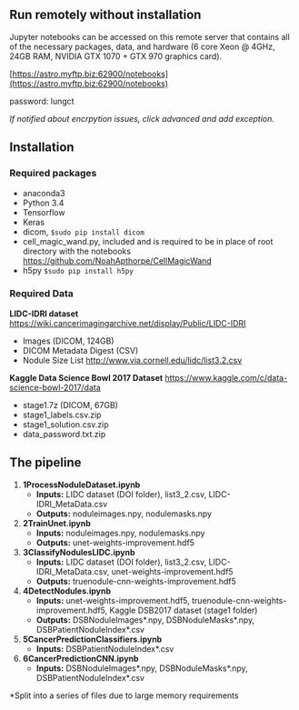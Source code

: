 ## Run remotely without installation
Jupyter notebooks can be accessed on this remote server that contains all of the necessary packages, data, and hardware (6 core Xeon @ 4GHz, 24GB RAM, NVIDIA GTX 1070 + GTX 970 graphics card).

[https://astro.myftp.biz:62900/notebooks](https://astro.myftp.biz:62900/notebooks)

password: lungct

*If notified about encrpytion issues, click advanced and add exception.*

## Installation
### Required packages
* anaconda3
* Python 3.4
* Tensorflow
* Keras
* dicom, `$sudo pip install dicom`
* cell_magic_wand.py, included and is required to be in place of root directory with the notebooks https://github.com/NoahApthorpe/CellMagicWand
* h5py `$sudo pip install h5py`

### Required Data
**LIDC-IDRI dataset**
https://wiki.cancerimagingarchive.net/display/Public/LIDC-IDRI
* Images (DICOM, 124GB)
* DICOM Metadata Digest (CSV)
* Nodule Size List http://www.via.cornell.edu/lidc/list3.2.csv

**Kaggle Data Science Bowl 2017 Dataset** https://www.kaggle.com/c/data-science-bowl-2017/data
* stage1.7z (DICOM, 67GB)
* stage1_labels.csv.zip
* stage1_solution.csv.zip
* data_password.txt.zip

## The pipeline
1.	**1ProcessNoduleDataset.ipynb**
    * **Inputs:** LIDC dataset (DOI folder), list3_2.csv, LIDC-IDRI_MetaData.csv
	* **Outputs:** noduleimages.npy, nodulemasks.npy
2.	**2TrainUnet.ipynb**
	* **Inputs:** noduleimages.npy, nodulemasks.npy
	* **Outputs:** unet-weights-improvement.hdf5
3.	**3ClassifyNodulesLIDC.ipynb**
	* **Inputs:** LIDC dataset (DOI folder), list3_2.csv, LIDC-IDRI_MetaData.csv, unet-weights-improvement.hdf5
	* **Outputs:** truenodule-cnn-weights-improvement.hdf5
4.	**4DetectNodules.ipynb**
	* **Inputs:** unet-weights-improvement.hdf5, truenodule-cnn-weights-improvement.hdf5, Kaggle DSB2017 dataset (stage1 folder)
	* **Outputs:** DSBNoduleImages\*.npy, DSBNoduleMasks\*.npy, DSBPatientNoduleIndex\*.csv 
5.	**5CancerPredictionClassifiers.ipynb**
	* **Inputs:** DSBPatientNoduleIndex*.csv
6.	**6CancerPredictionCNN.ipynb**
	* **Inputs:** DSBNoduleImages*.npy, DSBNoduleMasks*.npy, DSBPatientNoduleIndex*.csv

\*Split into a series of files due to large memory requirements
